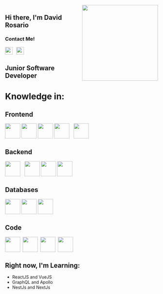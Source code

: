 <img src="https://i.imgur.com/bD3IxBR.png" width="250" align="right">

## Hi there, I'm David Rosario
### Contact Me!
<a href="https://www.linkedin.com/in/david-alberto-rosario-llaugel-60a53b1a1/"><img src="https://alianzaong.org.do/wp-content/uploads/2011/06/LinkedIn-Logo-500x500.png" width="25"></a>&nbsp;&nbsp;
<a href="mailto:darosario3d@gmail.com"><img src="https://logodownload.org/wp-content/uploads/2018/03/gmail-logo-16.png" height="25"></a>

## Junior Software Developer

# Knowledge in: 
## Frontend
<img src="https://upload.wikimedia.org/wikipedia/commons/thumb/c/cf/Angular_full_color_logo.svg/1200px-Angular_full_color_logo.svg.png" height="50"> <img src="https://upload.wikimedia.org/wikipedia/commons/thumb/a/a7/React-icon.svg/1200px-React-icon.svg.png" height="50"> <img src="https://pbs.twimg.com/profile_images/532662364613525504/GN559Lfb_400x400.png" height="50"> <img src="https://upload.wikimedia.org/wikipedia/commons/thumb/b/b2/Bootstrap_logo.svg/1200px-Bootstrap_logo.svg.png" height="50"> <img src="https://tech.tribalyte.eu/wp-content/uploads/2018/05/ionic.png" height="50" style="margin-left:10px">



## Backend

<img src="https://blog.tech-fellow.net/content/images/size/w600/2018/01/aspnetcore.jpg" height="50" style="margin-right:10px">   <img src="https://d2eip9sf3oo6c2.cloudfront.net/tags/images/000/000/256/full/nodejslogo.png" height="50"> <img src="https://camo.githubusercontent.com/568a6975cab79b6080552993ecaca802e530c086eb10344787a721962790d74b/68747470733a2f2f7265732e636c6f7564696e6172792e636f6d2f6672616e6369733934632f696d6167652f75706c6f61642f76313536333333363430312f6c6f676f2d61737365742e737667" height="50"> <img src="https://uploads.sitepoint.com/wp-content/uploads/2015/02/1423519219laravel-l-slant.png" height="50"> 

## Databases
<img src="https://b.marfeelcache.com/statics/i/ps/www.muylinux.com/wp-content/uploads/2019/01/mongodb.png?width=1200&enable=upscale" height="50"> <img src="https://firebase.google.com/images/brand-guidelines/logo-logomark.png?hl=es-419" height="50">  <img src="https://images-na.ssl-images-amazon.com/images/I/41QodfboFdL.png" height="50">

## Code
<img src="https://upload.wikimedia.org/wikipedia/commons/thumb/0/0d/C_Sharp_wordmark.svg/1200px-C_Sharp_wordmark.svg.png" height="50">&nbsp;&nbsp;<img src="https://www.muylinux.com/wp-content/uploads/2020/03/java.png" height="50">&nbsp;&nbsp;<img src="https://upload.wikimedia.org/wikipedia/commons/thumb/c/c3/Python-logo-notext.svg/1200px-Python-logo-notext.svg.png" height="50">&nbsp;&nbsp;<img src="https://upload.wikimedia.org/wikipedia/commons/thumb/9/99/Unofficial_JavaScript_logo_2.svg/1200px-Unofficial_JavaScript_logo_2.svg.png" height="50">



## Right now, I'm Learning:
* ReactJS and VueJS
* GraphQL and Apollo
* NestJs and NextJs



